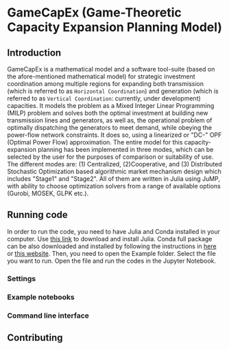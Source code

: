 # GameCapEx (Game-Theoretic Capacity Expansion Planning Model)

## Introduction

GameCapEx is a mathematical model and a software tool-suite (based on the afore-mentioned mathematical model) for strategic investment coordination among multiple regions for expanding both transmission (which is referred to as `Horizontal Coordination`) and generation (which is referred to as `Vertical Coordination`: currently, under development) capacities. It models the problem as a Mixed Integer Linear Programming (MILP) problem and solves both the optimal investment at building new transmission lines and generators, as well as, the operational problem of optimally dispatching the generators to meet demand, while obeying the power-flow network constraints. It does so, using a linearized or "DC-" OPF (Optimal Power Flow) approximation. The entire model for this capacity-expansion planning has been implemented in three modes, which can be selected by the user for the purposes of comparison or suitability of use. The different modes are: (1) Centralized, (2)Cooperative, and (3) Distributed Stochastic Optimization based algorithmic market mechanism design which includes "Stage1" and "Stage2".  All of them are written in Julia using JuMP, with ability to choose optimization solvers from a range of available options (Gurobi, MOSEK, GLPK etc.).

## Running code

In order to run the code, you need to have Julia and Conda installed in your computer. Use [this link](https://julialang.org/downloads/) to download and install Julia. Conda full package can be also downloaded and installed by following the instructions in [here](https://docs.conda.io/projects/conda/en/latest/user-guide/install/windows.html) or [this website](https://docs.conda.io/projects/conda/en/latest/user-guide/install/linux.html). Then, you need to open the Example folder. Select the file you want to run. Open the file and run the codes in the Jupyter Notebook.

### Settings



### Example notebooks



### Command line interface


## Contributing

